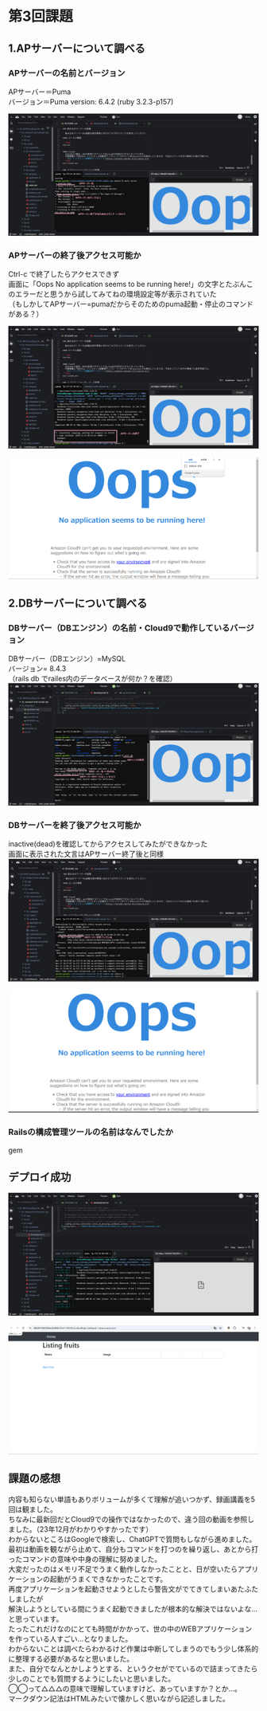 # 第3回課題

## 1.APサーバーについて調べる

### APサーバーの名前とバージョン  
APサーバー＝Puma  
バージョン＝Puma version: 6.4.2 (ruby 3.2.3-p157)  

![1-1 ApP.PNG](https://github.com/guchii-aya92/RaiseTech/blob/c2e0f474cd4a1dcdb47cb8c6dd272e26b8e8a1e3/1-1%20ApP.PNG)  


### APサーバーの終了後アクセス可能か  
Ctrl-c で終了したらアクセスできず  
画面に「Oops No application seems to be running here!」の文字とたぶんこのエラーだと思うから試してみてねの環境設定等が表示されていた  
（もしかしてAPサーバー=pumaだからそのためのpuma起動・停止のコマンドがある？）

![1-2 stop AP.PNG](https://github.com/guchii-aya92/RaiseTech/blob/c2e0f474cd4a1dcdb47cb8c6dd272e26b8e8a1e3/1-2%20stop%20AP.PNG)

![1-2 stop AP2](https://github.com/guchii-aya92/RaiseTech/blob/lecture03/1-2%20stop%20AP2.PNG)  


## 2.DBサーバーについて調べる

### DBサーバー（DBエンジン）の名前・Cloud9で動作しているバージョン  
DBサーバー（DBエンジン）=MySQL  
バージョン= 8.4.3  
（rails db でrailes内のデータベースが何か？を確認）  
![2-1 check DB.PNG](https://github.com/guchii-aya92/RaiseTech/blob/c2e0f474cd4a1dcdb47cb8c6dd272e26b8e8a1e3/2-1%20check%20DB.PNG)


### DBサーバーを終了後アクセス可能か  
inactive(dead)を確認してからアクセスしてみたができなかった  
画面に表示された文言はAPサーバー終了後と同様  
![2-2 stop DB.PNG](https://github.com/guchii-aya92/RaiseTech/blob/c2e0f474cd4a1dcdb47cb8c6dd272e26b8e8a1e3/2-2%20stop%20DB.PNG)  

![2-2 stop DB2.PNG](https://github.com/guchii-aya92/RaiseTech/blob/c2e0f474cd4a1dcdb47cb8c6dd272e26b8e8a1e3/2-2%20stop%20DB2.PNG)  

### Railsの構成管理ツールの名前はなんでしたか  
gem


## デプロイ成功  
![0-1 done AP.PNG](https://github.com/guchii-aya92/RaiseTech/blob/c2e0f474cd4a1dcdb47cb8c6dd272e26b8e8a1e3/0-1%20done%20AP.PNG)  

![0-2 done app.PNG](https://github.com/guchii-aya92/RaiseTech/blob/c2e0f474cd4a1dcdb47cb8c6dd272e26b8e8a1e3/0-2%20done%20app.PNG)  


## 課題の感想
内容も知らない単語もありボリュームが多くて理解が追いつかず、録画講義を5回は観ました。  
ちなみに最新回だとCloud9での操作ではなかったので、違う回の動画を参照しました。（23年12月がわかりやすかったです）  
わからないところはGoogleで検索し、ChatGPTで質問もしながら進めました。  
最初は動画を観ながら止めて、自分もコマンドを打つのを繰り返し、あとから打ったコマンドの意味や中身の理解に努めました。  
大変だったのはメモリ不足でうまく動作しなかったことと、日が空いたらアプリケーションの起動がうまくできなかったことです。  
再度アプリケーションを起動させようとしたら警告文がでてきてしまいあたふたしましたが  
解決しようとしている間にうまく起動できましたが根本的な解決ではないよな…と思っています。  
たったこれだけなのにとても時間がかかって、世の中のWEBアプリケーションを作っている人すごい…となりました。  
わからないことは調べたらわかるけど作業は中断してしまうのでもう少し体系的に整理する必要があるなと思いました。  
また、自分でなんとかしようとする、というクセがでているので詰まってきたら少しのことでも質問するようにしたいと思いました。  
◯◯って△△△の意味で理解していますけど、あっていますか？とか…。  
マークダウン記法はHTMLみたいで懐かしく思いながら記述しました。  
